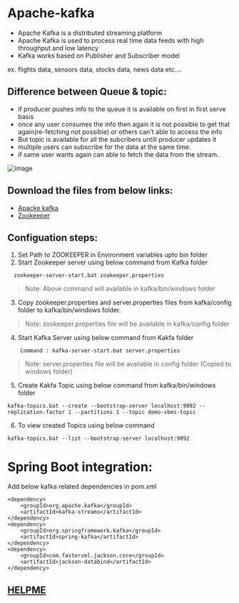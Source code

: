 # Apache-kafka
* Apache Kafka is a distributed streaming platform
* Apache Kafka is used to process real time data feeds with high throughput and low latency
* Kafka works based on Publisher and Subscriber model

ex. flights data, sensors data, stocks data, news data etc....

## Difference between Queue & topic:
* if producer pushes info to the queue it is available on first in first serve basis
* once any user consumes the info then again it is not possible to get that again(re-fetching not possible) or others can't able to access the info
* But topic is available for all the subcribers untill producer updates it
* multiple users can subscribe for the data at the same time.
* if same user wants again can able to fetch the data from the stream.


![image](https://user-images.githubusercontent.com/45785707/169646386-103fa2c8-49af-432d-a51f-3aa2c565db11.png)

## Download the files from below links:
* [Apacke kafka](http://mirrors.estointernet.in/apache/kafka/)
* [Zookeeper](http://mirrors.estointernet.in/apache/zookeeper/stable/)

## Configuation steps:
1. Set Path to ZOOKEEPER in Environment variables upto bin folder
2. Start Zookeeper server using below command from Kafka folder
```
  zookeeper-server-start.bat zookeeper.properties
```

> Note: Above command will available in kafka/bin/windows folder
> 

3. Copy zookeeper.properties and server.properties files from kafka/config folder to kafka/bin/windows folder.
> Note: zookeeper.properties file will be available in kafka/config folder

4. Start Kafka Server using below command from Kakfa folder
```
    Command : kafka-server-start.bat server.properties
```
> Note: server.properties file will be available in config folder (Copied to windows folder)

5. Create Kakfa Topic using below command from kafka/bin/windows folder
```
kafka-topics.bat --create --bootstrap-server localhost:9092 --replication-factor 1 --partitions 1 --topic demo-sbms-topic
```
6. To view created Topics using below command
```
kafka-topics.bat --list --bootstrap-server localhost:9092
```

# Spring Boot integration:
Add below kafka related dependencies in pom.xml
```
<dependency>
	<groupId>org.apache.kafka</groupId>
	<artifactId>kafka-streams</artifactId>
</dependency>
<dependency>
	<groupId>org.springframework.kafka</groupId>
	<artifactId>spring-kafka</artifactId>
</dependency>
<dependency>
	<groupId>com.fasterxml.jackson.core</groupId>
	<artifactId>jackson-databind</artifactId>
</dependency>
```

## [HELPME](https://github.com/BollineniChandraBabu/apache-kafka/blob/main/apache-kafka-producer/HELPME.md)
